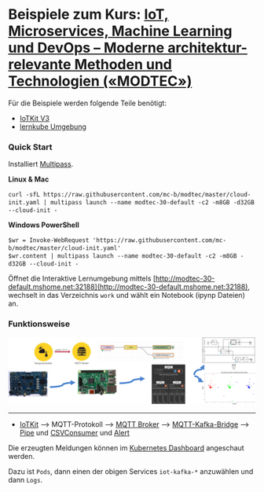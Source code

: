 # Beispiele zum Kurs: [IoT, Microservices, Machine Learning und DevOps – Moderne architektur-relevante Methoden und Technologien («MODTEC»)](https://www.digicomp.ch/trends/devops-trainings/iot-microservices-machine-learning-und-devops-moderne-architektur-relevante-methoden-und-technologien)

Für die Beispiele werden folgende Teile benötigt:
* [IoTKit V3](https://github.com/mc-b/iotkitv3)
* [lernkube Umgebung](https://github.com/mc-b/lernkube)

### Quick Start

Installiert [Multipass](https://multipass.run/).

**Linux & Mac**

    curl -sfL https://raw.githubusercontent.com/mc-b/modtec/master/cloud-init.yaml | multipass launch --name modtec-30-default -c2 -m8GB -d32GB --cloud-init -

**Windows PowerShell**    

    $wr = Invoke-WebRequest 'https://raw.githubusercontent.com/mc-b/modtec/master/cloud-init.yaml'
    $wr.content | multipass launch --name modtec-30-default -c2 -m8GB -d32GB --cloud-init -

Öffnet die Interaktive Lernumgebung mittels [http://modtec-30-default.mshome.net:32188](http://modtec-30-default.mshome.net:32188), wechselt in das Verzeichnis `work` und wählt ein Notebook (ipynp Dateien) an.	

### Funktionsweise

![](https://raw.githubusercontent.com/iotkitv3/intro/main/images/edge-ml.png)

- - - 

* [IoTKit](https://github.com/mc-b/iotkitv3) --> MQTT-Protokoll --> [MQTT Broker](https://mosquitto.org/) --> [MQTT-Kafka-Bridge](https://github.com/jacklund/mqttKafkaBridge) 
--> [Pipe](https://github.com/mc-b/iot.kafka/blob/master/src/main/java/ch/mc_b/iot/kafka/Pipe.java) und [CSVConsumer](https://github.com/mc-b/iot.kafka/blob/master/src/main/java/ch/mc_b/iot/kafka/CSVConsumer.java) und [Alert](https://github.com/mc-b/iot.kafka/blob/master/src/main/java/ch/mc_b/iot/kafka/AlertConsumer.java) 

Die erzeugten Meldungen können im [Kubernetes Dashboard](https://modtec-30-default.mshome.net:8443) angeschaut werden.

Dazu ist `Pods`, dann einen der obigen Services `iot-kafka-*` anzuwählen und dann `Logs`.